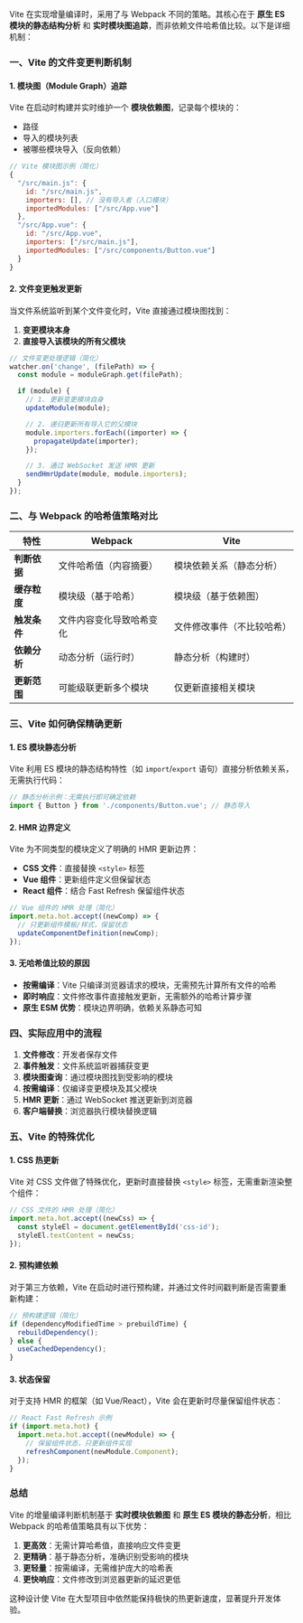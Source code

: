 Vite 在实现增量编译时，采用了与 Webpack 不同的策略。其核心在于 **原生 ES 模块的静态结构分析** 和 **实时模块图追踪**，而非依赖文件哈希值比较。以下是详细机制：

### 一、Vite 的文件变更判断机制

#### 1. **模块图（Module Graph）追踪**

Vite 在启动时构建并实时维护一个 **模块依赖图**，记录每个模块的：

- 路径
- 导入的模块列表
- 被哪些模块导入（反向依赖）

```javascript
// Vite 模块图示例（简化）
{
  "/src/main.js": {
    id: "/src/main.js",
    importers: [], // 没有导入者（入口模块）
    importedModules: ["/src/App.vue"]
  },
  "/src/App.vue": {
    id: "/src/App.vue",
    importers: ["/src/main.js"],
    importedModules: ["/src/components/Button.vue"]
  }
}
```

#### 2. **文件变更触发更新**

当文件系统监听到某个文件变化时，Vite 直接通过模块图找到：

1. **变更模块本身**
2. **直接导入该模块的所有父模块**

```javascript
// 文件变更处理逻辑（简化）
watcher.on('change', (filePath) => {
  const module = moduleGraph.get(filePath);

  if (module) {
    // 1. 更新变更模块自身
    updateModule(module);

    // 2. 递归更新所有导入它的父模块
    module.importers.forEach((importer) => {
      propagateUpdate(importer);
    });

    // 3. 通过 WebSocket 发送 HMR 更新
    sendHmrUpdate(module, module.importers);
  }
});
```

### 二、与 Webpack 的哈希值策略对比

| 特性         | Webpack                  | Vite                       |
| ------------ | ------------------------ | -------------------------- |
| **判断依据** | 文件哈希值（内容摘要）   | 模块依赖关系（静态分析）   |
| **缓存粒度** | 模块级（基于哈希）       | 模块级（基于依赖图）       |
| **触发条件** | 文件内容变化导致哈希变化 | 文件修改事件（不比较哈希） |
| **依赖分析** | 动态分析（运行时）       | 静态分析（构建时）         |
| **更新范围** | 可能级联更新多个模块     | 仅更新直接相关模块         |

### 三、Vite 如何确保精确更新

#### 1. **ES 模块静态分析**

Vite 利用 ES 模块的静态结构特性（如 `import`/`export` 语句）直接分析依赖关系，无需执行代码：

```javascript
// 静态分析示例：无需执行即可确定依赖
import { Button } from './components/Button.vue'; // 静态导入
```

#### 2. **HMR 边界定义**

Vite 为不同类型的模块定义了明确的 HMR 更新边界：

- **CSS 文件**：直接替换 `<style>` 标签
- **Vue 组件**：更新组件定义但保留状态
- **React 组件**：结合 Fast Refresh 保留组件状态

```javascript
// Vue 组件的 HMR 处理（简化）
import.meta.hot.accept((newComp) => {
  // 只更新组件模板/样式，保留状态
  updateComponentDefinition(newComp);
});
```

#### 3. **无哈希值比较的原因**

- **按需编译**：Vite 只编译浏览器请求的模块，无需预先计算所有文件的哈希
- **即时响应**：文件修改事件直接触发更新，无需额外的哈希计算步骤
- **原生 ESM 优势**：模块边界明确，依赖关系静态可知

### 四、实际应用中的流程

1. **文件修改**：开发者保存文件
2. **事件触发**：文件系统监听器捕获变更
3. **模块图查询**：通过模块图找到受影响的模块
4. **按需编译**：仅编译变更模块及其父模块
5. **HMR 更新**：通过 WebSocket 推送更新到浏览器
6. **客户端替换**：浏览器执行模块替换逻辑

### 五、Vite 的特殊优化

#### 1. **CSS 热更新**

Vite 对 CSS 文件做了特殊优化，更新时直接替换 `<style>` 标签，无需重新渲染整个组件：

```javascript
// CSS 文件的 HMR 处理（简化）
import.meta.hot.accept((newCss) => {
  const styleEl = document.getElementById('css-id');
  styleEl.textContent = newCss;
});
```

#### 2. **预构建依赖**

对于第三方依赖，Vite 在启动时进行预构建，并通过文件时间戳判断是否需要重新构建：

```javascript
// 预构建逻辑（简化）
if (dependencyModifiedTime > prebuildTime) {
  rebuildDependency();
} else {
  useCachedDependency();
}
```

#### 3. **状态保留**

对于支持 HMR 的框架（如 Vue/React），Vite 会在更新时尽量保留组件状态：

```javascript
// React Fast Refresh 示例
if (import.meta.hot) {
  import.meta.hot.accept((newModule) => {
    // 保留组件状态，只更新组件实现
    refreshComponent(newModule.Component);
  });
}
```

### 总结

Vite 的增量编译判断机制基于 **实时模块依赖图** 和 **原生 ES 模块的静态分析**，相比 Webpack 的哈希值策略具有以下优势：

1. **更高效**：无需计算哈希值，直接响应文件变更
2. **更精确**：基于静态分析，准确识别受影响的模块
3. **更轻量**：按需编译，无需维护庞大的哈希表
4. **更快响应**：文件修改到浏览器更新的延迟更低

这种设计使 Vite 在大型项目中依然能保持极快的热更新速度，显著提升开发体验。
